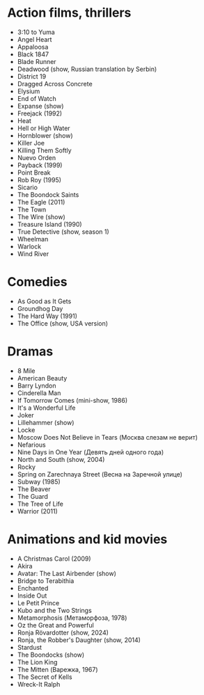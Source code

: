 # Action films, thrillers

* 3:10 to Yuma
* Angel Heart
* Appaloosa
* Black 1847
* Blade Runner
* Deadwood (show, Russian translation by Serbin)
* District 19
* Dragged Across Concrete
* Elysium
* End of Watch
* Expanse (show)
* Freejack (1992)
* Heat
* Hell or High Water
* Hornblower (show)
* Killer Joe
* Killing Them Softly
* Nuevo Orden
* Payback (1999)
* Point Break
* Rob Roy (1995)
* Sicario
* The Boondock Saints
* The Eagle (2011)
* The Town
* The Wire (show)
* Treasure Island (1990)
* True Detective (show, season 1)
* Wheelman
* Warlock
* Wind River

# Comedies

* As Good as It Gets
* Groundhog Day
* The Hard Way (1991)
* The Office (show, USA version)

# Dramas

* 8 Mile
* American Beauty
* Barry Lyndon
* Cinderella Man
* If Tomorrow Comes (mini-show, 1986)
* It's a Wonderful Life
* Joker
* Lillehammer (show)
* Locke
* Moscow Does Not Believe in Tears (Москва слезам не верит)
* Nefarious
* Nine Days in One Year (Девять дней одного года)
* North and South (show, 2004)
* Rocky
* Spring on Zarechnaya Street (Весна на Заречной улице)
* Subway (1985)
* The Beaver
* The Guard
* The Tree of Life
* Warrior (2011)

# Animations and kid movies

* A Christmas Carol (2009)
* Akira
* Avatar: The Last Airbender (show)
* Bridge to Terabithia
* Enchanted
* Inside Out
* Le Petit Prince
* Kubo and the Two Strings
* Metamorphosis (Метаморфоза, 1978)
* Oz the Great and Powerful
* Ronja Rövardotter (show, 2024)
* Ronja, the Robber's Daughter (show, 2014)
* Stardust
* The Boondocks (show)
* The Lion King
* The Mitten (Варежка, 1967)
* The Secret of Kells
* Wreck-It Ralph
